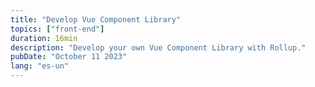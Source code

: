 ```yaml
---
title: "Develop Vue Component Library"
topics: ["front-end"]
duration: 16min
description: "Develop your own Vue Component Library with Rollup."
pubDate: "October 11 2023"
lang: "es-un"
---
```

